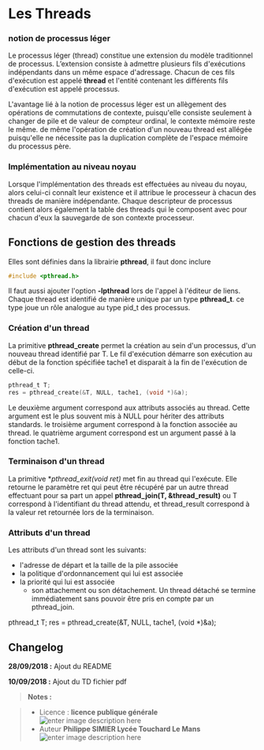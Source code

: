 ﻿# Les Threads

### notion de processus léger

Le processus léger (thread) constitue une extension du modèle traditionnel de processus. L’extension consiste à admettre plusieurs fils d'exécutions indépendants dans un même espace d'adressage. Chacun de ces fils d'exécution est appelé **thread** et l'entité contenant les différents fils d'exécution est appelé processus.

L'avantage lié à la notion de processus léger est un allègement des opérations de commutations de contexte, puisqu'elle consiste seulement à changer de pile et de valeur de compteur ordinal, le contexte mémoire reste le même. de même l'opération de création d'un nouveau thread est allégée puisqu'elle ne nécessite pas la duplication complète de l'espace mémoire du processus père.

### Implémentation au niveau noyau

Lorsque l'implémentation des threads est effectuées au niveau du noyau, alors celui-ci connaît leur existence et il attribue le processeur à chacun des threads de manière indépendante. Chaque descripteur de processus contient alors également la table des threads qui le composent avec pour chacun d'eux la sauvegarde de son contexte processeur.  

## Fonctions de gestion des threads

Elles sont définies dans la librairie **pthread**,  il faut donc inclure
```c
#include <pthread.h>
```
Il faut aussi ajouter l'option **-lpthread** lors de l'appel à l'éditeur de liens.
Chaque thread est identifié de manière unique par un type **pthread_t**. ce type joue un rôle analogue au type pid_t des processus.

### Création d'un thread
La primitive **pthread_create** permet la création  au sein d'un processus, d'un nouveau thread identifié par T. Le fil d'exécution démarre son exécution au début de la fonction spécifiée tache1 et disparait à la fin de l'exécution de celle-ci. 

```c
pthread_t T;
res = pthread_create(&T, NULL, tache1, (void *)&a);  
```
Le deuxième argument correspond aux attributs associés au thread. Cette argument est le plus souvent mis à NULL pour hériter des attributs standards. 
le troisième argument correspond à la fonction associée au thread.
le quatrième argument correspond est un argument passé à la fonction tache1.

### Terminaison d'un thread
La primitive **pthread_exit(void *ret)**  met fin au thread qui l'exécute. Elle retourne le paramètre ret qui peut être récupéré par un autre thread effectuant pour sa part un appel **pthread_join(T, &thread_result)**  ou T correspond à l'identifiant du thread attendu, et thread_result correspond à la valeur ret retournée lors de la terminaison.

### Attributs d'un thread
Les attributs d'un thread sont les suivants:
 - l'adresse de départ et la taille de la pile associée
 - la politique d'ordonnancement qui lui est associée
 - la priorité qui lui est associée
	 - son attachement ou son détachement. Un thread détaché se termine immédiatement sans pouvoir être pris en compte par un pthread_join.

pthread_t T;
res = pthread_create(&T, NULL, tache1, (void *)&a);  



## Changelog

 **28/09/2018 :** Ajout du README 
 
 **10/09/2018 :** Ajout du TD fichier pdf
 
> **Notes :**


> - Licence : **licence publique générale** ![enter image description here](https://img.shields.io/badge/licence-GPL-green.svg)
> - Auteur **Philippe SIMIER Lycée Touchard Le Mans**
>  ![enter image description here](https://img.shields.io/badge/built-passing-green.svg)
<!-- TOOLBOX 

Génération des badges : https://shields.io/
Génération de ce fichier : https://stackedit.io/editor#



